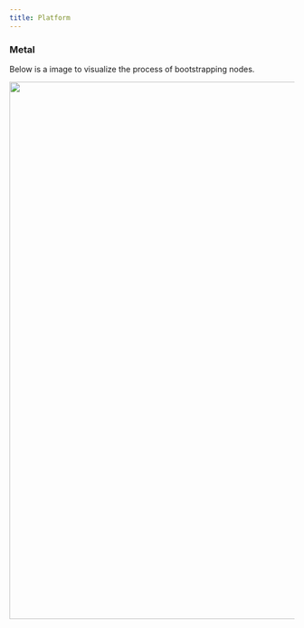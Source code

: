 ```yaml
---
title: Platform
---
```


### Metal

Below is a image to visualize the process of bootstrapping nodes.

<img src="/images/metal-overview.png" width="950">
